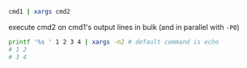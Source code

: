 ```bash
cmd1 | xargs cmd2
```

execute cmd2 on cmd1's output lines in bulk (and in parallel with `-P0`)

```bash
printf '%s ' 1 2 3 4 | xargs -n2 # default command is echo
# 1 2
# 3 4
```
